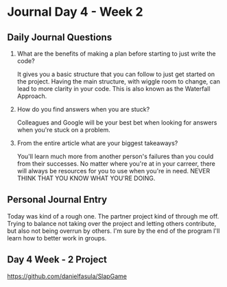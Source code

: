 # Journal Day 4 - Week 2

## Daily Journal Questions

1. What are the benefits of making a plan before starting to just write the code?

    It gives you a basic structure that you can follow to just get started on the project. Having the main structure, with wiggle room to change, can lead to  more clarity in your code. This is also known as the Waterfall Approach.

2. How do you find answers when you are stuck?

    Colleagues and Google will be your best bet when looking for answers when you're stuck on a problem.

3. From the entire article what are your biggest takeaways?

    You'll learn much more from another person's failures than you could from their successes. No matter where you're at in your carreer, there will always be resources for you to use when you're in need. NEVER THINK THAT YOU KNOW WHAT YOU'RE DOING.

## Personal Journal Entry

 Today was kind of a rough one. The partner project kind of through me off. Trying to balance not taking over the project and letting others contribute, but also not being overrun by others. I'm sure by the end of the program I'll learn how to better work in groups.


## Day 4 Week - 2 Project

https://github.com/danielfasula/SlapGame